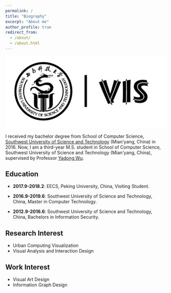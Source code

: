 ```yaml
---
permalink: /
title: "Biography"
excerpt: "About me"
author_profile: true
redirect_from: 
  - /about/
  - /about.html
---
```


<img src='/images/logo.png'>

I received my bachelor degree from School of Computer Science, [Southwest University of Science and Technology](http://www.swust.edu.cn/) (Mian'yang, China) in 2016. Now, I am a third-year M.S. student in School of Computer Science, Southwest University of Science and Technology (Mian'yang, China), supervised by Professor [Yadong Wu](http://www.cs.swust.edu.cn/staff/p/WuYadong).


**Education**
---

- **2017.9-2018.2**: EECS, Peking University, China, Visiting Student.

- **2016.9-2019.6**: Southwest University of Science and Technology, China, Master in Computer Technology.
  
- **2012.9-2016.6**: Southwest University of Science and Technology, China, Bachelors in Information Security.


**Research Interest**
---
- Urban Computing Visualization
- Visual Analysis and Interaction Design

**Work Interest**
---
- Visual Art Design
- Information Graph Design
